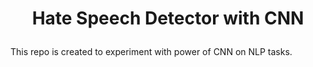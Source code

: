 # <p align="center"> Hate Speech Detector with CNN </p>
This repo is created to experiment with power of CNN on NLP tasks.
